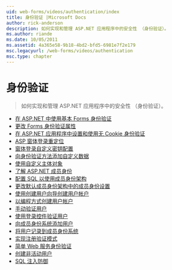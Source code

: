 ```yaml
---
uid: web-forms/videos/authentication/index
title: 身份验证 |Microsoft Docs
author: rick-anderson
description: 如何实现和管理 ASP.NET 应用程序中的安全性 （身份验证）。
ms.author: riande
ms.date: 10/05/2011
ms.assetid: 4a365e58-9b18-4bd2-bfd5-6981e7f2e179
msc.legacyurl: /web-forms/videos/authentication
msc.type: chapter
---
```

<a name="authentication"></a>身份验证
====================
> 如何实现和管理 ASP.NET 应用程序中的安全性 （身份验证）。


- [在 ASP.NET 中使用基本 Forms 身份验证](using-basic-forms-authentication-in-aspnet.md)
- [更改 Forms 身份验证属性](how-to-change-the-forms-authentication-properties.md)
- [在 ASP.NET 应用程序中设置和使用无 Cookie 身份验证](how-to-setup-and-use-cookie-less-authentication-in-an-aspnet-application.md)
- [ASP 窗体登录重定位](asp-forms-login-relocation.md)
- [窗体登录自定义密钥配置](forms-login-custom-key-configuration.md)
- [向身份验证方法添加自定义数据](add-custom-data-to-the-authentication-method.md)
- [使用自定义主体对象](use-custom-principal-objects.md)
- [了解 ASP.NET 成员身份](understanding-aspnet-memberships.md)
- [配置 SQL 以使用成员身份架构](configuring-sql-to-work-with-membership-schemas.md)
- [更改默认成员身份架构中的成员身份设置](changing-membership-settings-in-the-default-membership-schema.md)
- [使用创建用户向导创建用户帐户](creating-user-accounts-with-the-create-user-wizard.md)
- [以编程方式创建用户帐户](creating-user-accounts-programmatically.md)
- [手动验证用户](validating-users-manually.md)
- [使用登录控件验证用户](validating-users-with-the-login-control.md)
- [向成员身份系统添加用户](adding-users-to-your-membership-system.md)
- [将用户记录到成员身份系统](logging-users-into-your-membership-system.md)
- [实现注册验证模式](implement-the-registration-verification-pattern.md)
- [简单 Web 服务身份验证](simple-web-service-authentication.md)
- [创建非活动用户](creating-inactive-users.md)
- [SQL 注入防御](sql-injection-defense.md)
